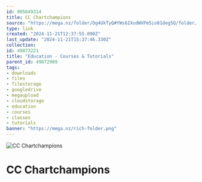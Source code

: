 ```yaml
---
id: 905649314
title: CC Chartchampions
source: "https://mega.nz/folder/Dg4UkTyQ#YWs6IXudWVPm5io81deg5Q/folder/rsZFgCCC"
type: link
created: "2024-11-21T12:37:55.090Z"
last_update: "2024-11-21T15:37:46.330Z"
collection:
id: 49873221
title: "Education - Courses & Tutorials"
parent_id: 49872909
tags:
- downloads
- files
- filestorage
- googledrive
- megaupload
- cloudstorage
- education
- courses
- classes
- tutorials
banner: "https://mega.nz/rich-folder.png"
---
```


![CC Chartchampions](https://mega.nz/rich-folder.png)

# CC Chartchampions

